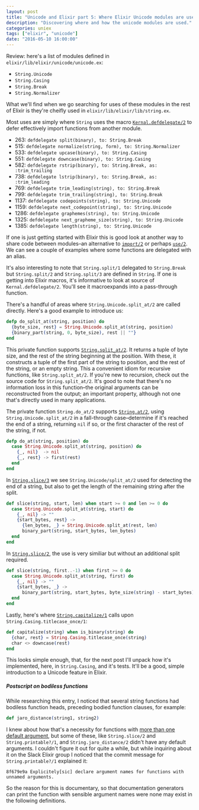 ```yaml
---
layout: post
title: "Unicode and Elixir part 5: Where Elixir Unicode modules are used"
description: "Discovering where and how the unicode modules are used."
categories: uniex
tags: ["elixir", "unicode"]
date: "2016-05-10 16:00:00"
---
```


Review: here's a list of modules defined in
`elixir/lib/elixir/unicode/unicode.ex`:

-   `String.Unicode`
-   `String.Casing`
-   `String.Break`
-   `String.Normalizer`

What we'll find when we go searching for uses of these modules in the
rest of Elixir is they're cheifly used in
`elixir/lib/elixir/lib/string.ex`.

<!-- more -->

Most uses are simply where `String` uses the macro
[`Kernal.defdelegate/2`](http://elixir-lang.org/docs/stable/elixir/Kernel.html#defdelegate/2) to defer effectively import functions from
another module.

-   263: `defdelegate split(binary), to: String.Break`
-   515: `defdelegate normalize(string, form), to: String.Normalizer`
-   533: `defdelegate upcase(binary), to: String.Casing`
-   551: `defdelegate downcase(binary), to: String.Casing`
-   582: `defdelegate rstrip(binary), to: String.Break, as: :trim_trailing`
-   738: `defdelegate lstrip(binary), to: String.Break, as: :trim_leading`
-   769: `defdelegate trim_leading(string), to: String.Break`
-   799: `defdelegate trim_trailing(string), to: String.Break`
-   1137: `defdelegate codepoints(string), to: String.Unicode`
-   1159: `defdelegate next_codepoint(string), to: String.Unicode`
-   1286: `defdelegate graphemes(string), to: String.Unicode`
-   1325: `defdelegate next_grapheme_size(string), to: String.Unicode`
-   1385: `defdelegate length(string), to: String.Unicode`

If one is just getting started with Elixir this is good look at
another way to share code between modules&#x2013;an alternative to [`import/2`](http://elixir-lang.org/docs/stable/elixir/Kernel.SpecialForms.html#import/2)
or perhaps [`use/2`](http://elixir-lang.org/docs/stable/elixir/Kernel.html#use/2). We can see a couple of examples where some
functions are delegated with an alias.

It's also interesting to note that `String.split/1` delegated to
`String.Break` but `String.split/2` and `String.split/3` are defined
in `String`. If one is getting into Elixir macros, it's informative to
look at source of `Kernal.defdelegate/2`. You'll see it macroexpands
into a pass-through function.

There's a handful of areas where `String.Unicode.split_at/2` are
called directly. Here's a good example to introduce us:

~~~~~elixir
defp do_split_at(string, position) do
  {byte_size, rest} = String.Unicode.split_at(string, position)
  {binary_part(string, 0, byte_size), rest || ""}
end
~~~~~

This private function supports [`String.split_at/2`](http://elixir-lang.org/docs/stable/elixir/String.html#split_at/2). It returns a tuple
of byte size, and the rest of the string beginning at the
position. With these, it constructs a tuple of the first part of the
string to position, and the rest of the string, or an empty
string. This a convenient idiom for recursive functions, like
`String.split_at/2`. If you're new to recursion, check out the source
code for `String.split_at/2`. It's good to note that there's no
information loss in this function&#x2013;the original arguments can be
reconstructed from the output; an important property, although not one
that's directly used in many applications.

The private function `String.do_at/2` supports [`String.at/2`](http://elixir-lang.org/docs/stable/elixir/String.html#at/2), using
`String.Unicode.split_at/2` in a fall-through case&#x2013;determine if it's
reached the end of a string, returning `nil` if so, or the first
character of the rest of the string, if not.

~~~~~elixir
defp do_at(string, position) do
  case String.Unicode.split_at(string, position) do
    {_, nil}  -> nil
    {_, rest} -> first(rest)
  end
end
~~~~~

In [`String.slice/3`](http://elixir-lang.org/docs/stable/elixir/String.html#slice/3) we see `String.Unicode/split_at/2` used for
detecting the end of a string, but also to get the length of the
remaining string after the split.

~~~~~elixir
def slice(string, start, len) when start >= 0 and len >= 0 do
  case String.Unicode.split_at(string, start) do
    {_, nil} -> ""
    {start_bytes, rest} ->
      {len_bytes, _} = String.Unicode.split_at(rest, len)
      binary_part(string, start_bytes, len_bytes)
  end
end
~~~~~

In [`String.slice/2`](http://elixir-lang.org/docs/stable/elixir/String.html#slice/2), the use is very similiar but without an additional
split required.

~~~~~elixir
def slice(string, first..-1) when first >= 0 do
  case String.Unicode.split_at(string, first) do
    {_, nil} -> ""
    {start_bytes, _} ->
      binary_part(string, start_bytes, byte_size(string) - start_bytes)
  end
end
~~~~~

Lastly, here's where [`String.capitalize/1`](http://elixir-lang.org/docs/stable/elixir/String.html#capitalize/1) calls upon
`String.Casing.titlecase_once/1`:

~~~~~elixir
def capitalize(string) when is_binary(string) do
  {char, rest} = String.Casing.titlecase_once(string)
  char <> downcase(rest)
end
~~~~~

This looks simple enough, that, for the next post I'll unpack how it's
implemented, here, in `String.Casing`, and it's tests. It'll be a
good, simple introduction to a Unicode feature in Elixir.

##### Postscript on bodiless functions

While researching this entry, I noticed that several string functions
had bodiless function heads, preceding bodied function clauses, for
example:

~~~~~elixir
def jaro_distance(string1, string2)
~~~~~

I knew about how that's a necessity for functions with [more than one
default argument](http://elixir-lang.org/getting-started/modules.html#default-arguments), but some of these, like `String.slice/2` and
`String.printable?/1`, and `String.jaro_distance/2` didn't have any
default arguments. I couldn't figure it out for quite a while, but
while inquiring about it on the Slack Elixir group I noticed that the
commit message for `String.printable?/1` explained it:

    8f679e9a Explicitely[sic] declare argument names for functions with unnamed arguments.

So the reason for this is documentary, so that documentation
generators can print the function with sensible argument names were
none may exist in the following definitions.

